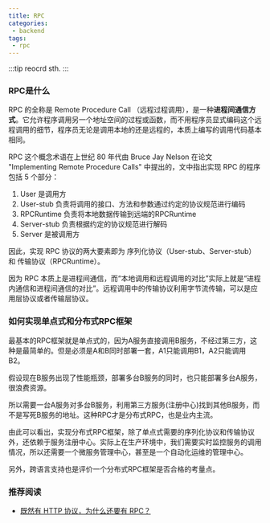 ```yaml
---
title: RPC
categories:
 - backend
tags:
 - rpc
---
```


:::tip
reocrd sth.
:::

<!-- more -->



### RPC是什么

RPC 的全称是 Remote Procedure Call （远程过程调用），是一种**进程间通信方式**。它允许程序调用另一个地址空间的过程或函数，而不用程序员显式编码这个远程调用的细节，程序员无论是调用本地的还是远程的，本质上编写的调用代码基本相同。

RPC 这个概念术语在上世纪 80 年代由 Bruce Jay Nelson 在论文 "Implementing Remote Procedure Calls" 中提出的，文中指出实现 RPC 的程序包括 5 个部分：

1. User 是调用方
2. User-stub 负责将调用的接口、方法和参数通过约定的协议规范进行编码
3. RPCRuntime 负责将本地数据传输到远端的RPCRuntime
4. Server-stub 负责根据约定的协议规范进行解码
5. Server 是被调用方

因此，实现 RPC 协议的两大要素即为 序列化协议（User-stub、Server-stub）和 传输协议（RPCRuntime）。

因为 RPC 本质上是进程间通信，而“本地调用和远程调用的对比”实际上就是“进程内通信和进程间通信的对比”。远程调用中的传输协议利用字节流传输，可以是应用层协议或者传输层协议。


### 如何实现单点式和分布式RPC框架

最基本的RPC框架就是单点式的，因为A服务直接调用B服务，不经过第三方，这种是最简单的。但是必须是A和B同时部署一套，A1只能调用B1，A2只能调用B2。

假设现在B服务出现了性能瓶颈，部署多台B服务的同时，也只能部署多台A服务，很浪费资源。

所以需要一台A服务对多台B服务，利用第三方服务(注册中心)找到其他B服务，而不是写死B服务的地址。这种RPC才是分布式RPC，也是业内主流。

由此可以看出，实现分布式RPC框架，除了单点式需要的序列化协议和传输协议外，还依赖于服务注册中心。实际上在生产环境中，我们需要实时监控服务的调用情况，所以还需要一个微服务管理中心，甚至是一个自动化运维的管理中心。

另外，跨语言支持也是评价一个分布式RPC框架是否合格的考量点。

### 推荐阅读

- [既然有 HTTP 协议，为什么还要有 RPC？](https://mp.weixin.qq.com/s/qmnfmUCdekEt1xG0hp_4MQ)

